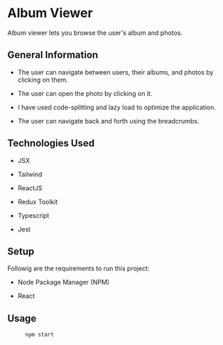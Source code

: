 <h1>Album Viewer</h1>
<p>Album viewer lets you browse the user's album and photos.</p><h2>General Information</h2>
<ul>
<li>The user can navigate between users, their albums, and photos by clicking on them.</li>
</ul><ul>
<li>The user can open the photo by clicking on it.</li>
</ul><ul>
<li>I have used code-splitting and lazy load to optimize the application.</li>
</ul><ul>
<li>The user can navigate back and forth using the breadcrumbs.</li>
</ul><h2>Technologies Used</h2>
<ul>
<li>JSX</li>
</ul><ul>
<li>Tailwind</li>
</ul><ul>
<li>ReactJS</li>
</ul><ul>
<li>Redux Toolkit</li>
</ul><ul>
<li>Typescript</li>
</ul><ul>
<li>Jest</li>
</ul><h2>Setup</h2>
<p>Followig are the requirements to run this project:</p><ul>
<li>Node Package Manager (NPM)</li>
</ul><ul>
<li>React</li>
</ul><h2>Usage</h2>
<p><code style="margin-left:40px">npm start</code></p>
